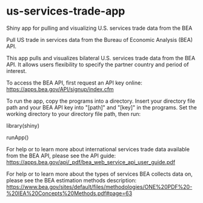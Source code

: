 # us-services-trade-app
Shiny app for pulling and visualizing U.S. services trade data from the BEA

Pull US trade in services data from the Bureau of Economic Analysis (BEA) API.

This app pulls and visualizes bilateral U.S. services trade data from the BEA API. It allows users flexibility to specify the partner country and period of interest. 

To access the BEA API, first request an API key online: https://apps.bea.gov/API/signup/index.cfm

To run the app, copy the programs into a directory. Insert your directory file path and your BEA API key into "[path]" and "[key]" in the programs. Set the working directory to your directory file path, then run: 

  library(shiny)
  
  runApp()

For help or to learn more about international services trade data available from the BEA API, please see the API guide: https://apps.bea.gov/api/_pdf/bea_web_service_api_user_guide.pdf

For help or to learn more about the types of services BEA collects data on, please see the BEA estimation methods description: https://www.bea.gov/sites/default/files/methodologies/ONE%20PDF%20-%20IEA%20Concepts%20Methods.pdf#page=63

